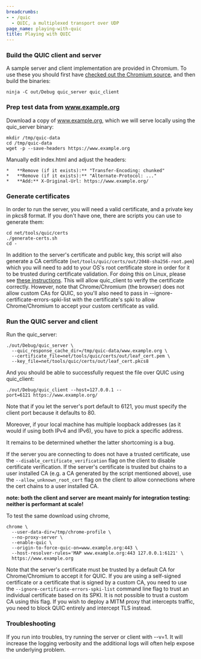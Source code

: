 ```yaml
---
breadcrumbs:
- - /quic
  - QUIC, a multiplexed transport over UDP
page_name: playing-with-quic
title: Playing with QUIC
---
```


### **Build the QUIC client and server**

A sample server and client implementation are provided in Chromium. To use these
you should first have [checked out the Chromium
source](/developers/how-tos/get-the-code), and then build the binaries:

```none
ninja -C out/Debug quic_server quic_client
```

### **Prep test data from www.example.org**

Download a copy of www.example.org, which we will serve locally using the
quic_server binary:

```none
mkdir /tmp/quic-data
cd /tmp/quic-data
wget -p --save-headers https://www.example.org
```

Manually edit index.html and adjust the headers:

    *   **Remove (if it exists):** "Transfer-Encoding: chunked"
    *   **Remove (if it exists):** "Alternate-Protocol: ..."
    *   **Add:** X-Original-Url: https://www.example.org/

### Generate certificates

In order to run the server, you will need a valid certificate, and a private key
in pkcs8 format. If you don't have one, there are scripts you can use to
generate them:

```none
cd net/tools/quic/certs
./generate-certs.sh
cd -
```

In addition to the server's certificate and public key, this script will also
generate a CA certificate (`net/tools/quic/certs/out/2048-sha256-root.pem`)
which you will need to add to your OS's root certificate store in order for it
to be trusted during certificate validation. For doing this on Linux, please see
[these
instructions](https://chromium.googlesource.com/chromium/src/+/HEAD/docs/linux/cert_management.md).
This will allow quic_client to verify the certificate correctly. However, note
that Chrome/Chromium (the browser) does not allow custom CAs for QUIC, so you'll
also need to pass in --ignore-certificate-errors-spki-list with the
certificate's spki to allow Chrome/Chromium to accept your custom certificate as
valid.

### Run the QUIC server and client

Run the quic_server:

```none
./out/Debug/quic_server \
  --quic_response_cache_dir=/tmp/quic-data/www.example.org \
  --certificate_file=net/tools/quic/certs/out/leaf_cert.pem \
  --key_file=net/tools/quic/certs/out/leaf_cert.pkcs8
```

And you should be able to successfully request the file over QUIC using
quic_client:

```none
./out/Debug/quic_client --host=127.0.0.1 --port=6121 https://www.example.org/
```

Note that if you let the server's port default to 6121, you must specify the
client port because it defaults to 80.

Moreover, if your local machine has multiple loopback addresses (as it would if
using both IPv4 and IPv6), you have to pick a specific address.

It remains to be determined whether the latter shortcoming is a bug.

If the server you are connecting to does not have a trusted certificate, use the
`--disable_certificate_verification` flag on the client to disable certificate
verification. If the server's certificate is trusted but chains to a user
installed CA (e.g. a CA generated by the script mentioned above), use the
`--allow_unknown_root_cert` flag on the client to allow connections where the
cert chains to a user installed CA.

**note: both the client and server are meant mainly for integration testing:
neither is performant at scale!**

To test the same download using chrome,

```none
chrome \
  --user-data-dir=/tmp/chrome-profile \
  --no-proxy-server \
  --enable-quic \
  --origin-to-force-quic-on=www.example.org:443 \
  --host-resolver-rules='MAP www.example.org:443 127.0.0.1:6121' \
  https://www.example.org
```

Note that the server's certificate must be trusted by a default CA for
Chrome/Chromium to accept it for QUIC. If you are using a self-signed
certificate or a certificate that is signed by a custom CA, you need to use the
`--ignore-certificate-errors-spki-list` command line flag to trust an individual
certificate based on its SPKI. It is not possible to trust a custom CA using this
flag. If you wish to deploy a MITM proxy that intercepts traffic, you need to
block QUIC entirely and intercept TLS instead.

### **Troubleshooting**

If you run into troubles, try running the server or client with --v=1. It will
increase the logging verbosity and the additional logs will often help expose
the underlying problem.